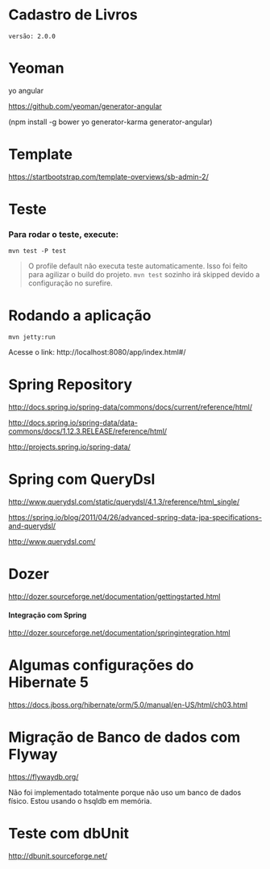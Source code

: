 # Cadastro de Livros

`versão: 2.0.0`

# Yeoman

yo angular

https://github.com/yeoman/generator-angular

(npm install -g  bower yo generator-karma generator-angular)

# Template

https://startbootstrap.com/template-overviews/sb-admin-2/

# Teste

### Para rodar o teste, execute:
`mvn test -P test`
> O profile default não executa teste automaticamente. Isso foi feito para agilizar o build do projeto. `mvn test` sozinho irá skipped devido a configuração no surefire.

# Rodando a aplicação

`mvn jetty:run`

Acesse o link: http://localhost:8080/app/index.html#/

# Spring Repository

http://docs.spring.io/spring-data/commons/docs/current/reference/html/

http://docs.spring.io/spring-data/data-commons/docs/1.12.3.RELEASE/reference/html/

http://projects.spring.io/spring-data/

# Spring com QueryDsl

http://www.querydsl.com/static/querydsl/4.1.3/reference/html_single/

https://spring.io/blog/2011/04/26/advanced-spring-data-jpa-specifications-and-querydsl/

http://www.querydsl.com/

# Dozer

http://dozer.sourceforge.net/documentation/gettingstarted.html

#### Integração com Spring

http://dozer.sourceforge.net/documentation/springintegration.html

# Algumas configurações do Hibernate 5

https://docs.jboss.org/hibernate/orm/5.0/manual/en-US/html/ch03.html

# Migração de Banco de dados com Flyway

https://flywaydb.org/

Não foi implementado totalmente porque não uso um banco de dados físico. Estou usando o hsqldb em memória.

# Teste com dbUnit

http://dbunit.sourceforge.net/

